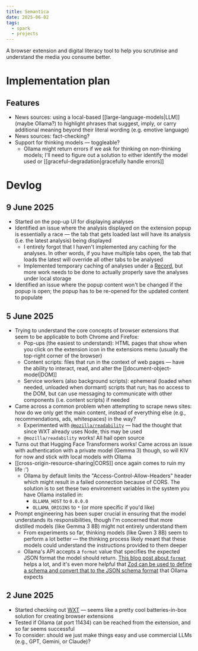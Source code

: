 ```yaml
---
title: Semantica
date: 2025-06-02
tags:
  - spark
  - projects
---
```

A browser extension and digital literacy tool to help you scrutinise and understand the media you consume better.

# Implementation plan

## Features

- News sources: using a local-based [[large-language-models|LLM]] (maybe Ollama?) to highlight phrases that suggest, imply, or carry additional meaning beyond their literal wording (e.g. emotive language)
- News sources: fact-checking?
- Support for thinking models — toggleable?
	- Ollama might return errors if we ask for thinking on non-thinking models; I'll need to figure out a solution to either identify the model used or [[graceful-degradation|gracefully handle errors]]

# Devlog

## 9 June 2025

- Started on the pop-up UI for displaying analyses
- Identified an issue where the analysis displayed on the extension popup is essentially a race — the tab that gets loaded last will have its analysis (i.e. the latest analysis) being displayed
	- I entirely forgot that I haven't implemented any caching for the analyses. In other words, if you have multiple tabs open, the tab that loads the latest will override all other tabs to be analysed
	- Implemented temporary caching of analyses under a [Record](https://www.typescriptlang.org/docs/handbook/utility-types.html#recordkeys-type), but more work needs to be done to actually properly save the analyses under local storage
- Identified an issue where the popup content won't be changed if the popup is open; the popup has to be re-opened for the updated content to populate

## 5 June 2025

* Trying to understand the core concepts of browser extensions that seem to be applicable to both Chrome and Firefox:
	* Pop-ups (the easiest to understand): HTML pages that show when you click on the extension icon in the extensions menu (usually the top-right corner of the browser)
	* Content scripts: files that run in the context of web pages — have the ability to interact, read, and alter the [[document-object-model|DOM]] 
	* Service workers (also background scripts): ephemeral (loaded when needed, unloaded when dormant) scripts that run; has no access to the DOM, but can use messaging to communicate with other components (i.e. content scripts) if needed
* Came across a common problem when attempting to scrape news sites: how do we only get the main content, instead of everything else (e.g., recommendations, ads, whitespaces) in the way?
	* Experimented with [`@mozilla/readability`](https://github.com/mozilla/readability/) — had the thought that since WXT already uses Node, this may be used
	* `@mozilla/readability` works! All hail open source
* Turns out that Hugging Face Transformers works! Came across an issue with authentication with a private model (Gemma 3) though, so will KIV for now and stick with local models with Ollama
* [[cross-origin-resource-sharing|CORS]] once again comes to ruin my life :')
	* Ollama by default limits the "Access-Control-Allow-Headers" header which might result in a failed connection because of CORS. The solution is to set these two environment variables in the system you have Ollama installed in:
		* `OLLAMA_HOST` to `0.0.0.0`
		* `OLLAMA_ORIGINS` to `*` (or more specific if you'd like)
* Prompt engineering has been super crucial in ensuring that the model understands its responsibilities, though I'm concerned that more distilled models (like Gemma 3 8B) might not entirely understand them
	* From experiments so far, thinking models (like Qwen 3 8B) seem to perform a lot better — the thinking process likely meant that these models could understand the instructions provided to them deeper
	* Ollama's API accepts a `format` value that specifies the expected JSON format the model should return. [This blog post about `format`](https://ollama.com/blog/structured-outputs) helps a lot, and it's even more helpful that [Zod can be used to define a schema and convert that to the JSON schema format](https://zod.dev/json-schema) that Ollama expects

## 2 June 2025

- Started checking out [WXT](https://wxt.dev) — seems like a pretty cool batteries-in-box solution for creating browser extensions
- Tested if Ollama (at port 11434) can be reached from the extension, and so far seems successful
- To consider: should we just make things easy and use commercial LLMs (e.g., GPT, Gemini, or Claude)?